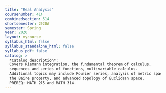 ```yaml
---
title: "Real Analysis"
coursenumber: 414
combinedsection: 514
shortsemester: 2020A
semester: Spring
year: 2020
layout: mycourse
syllabus_html: false
syllabus_standalone_html: false
syllabus_pdf: false
catalog: >
  *Catalog description*:
  Covers Riemann integration, the fundamental theorem of calculus,
  sequences and series of functions, multivariable calculus.
  Additional topics may include Fourier series, analysis of metric spaces,
  the Baire property, and advanced topology of Euclidean space.
  PREREQ: MATH 275 and MATH 314.
---
```

